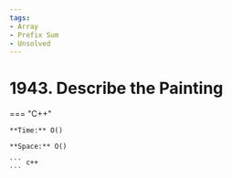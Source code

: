 ```yaml
---
tags:
- Array
- Prefix Sum
- Unsolved
---
```



# 1943. Describe the Painting

=== "C++"

    **Time:** O()

    **Space:** O()

    ``` c++
    ```